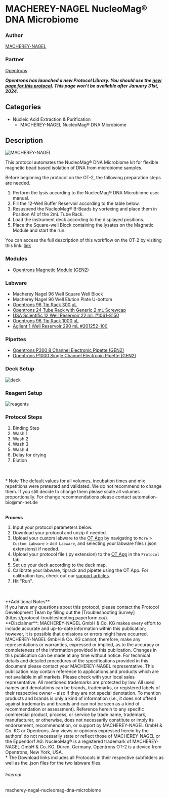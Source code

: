 # MACHEREY-NAGEL NucleoMag® DNA Microbiome


### Author
[MACHEREY-NAGEL](https://www.mn-net.com/us)

### Partner
[Opentrons](https://opentrons.com/)


***Opentrons has launched a new Protocol Library. You should use the [new page for this protocol](library.opentrons.com/p/macherey-nagel-nucleomag-dna-microbiome). This page won’t be available after January 31st, 2024.***

## Categories
* Nucleic Acid Extraction & Purification
	* MACHEREY-NAGEL NucleoMag® DNA Microbiome


## Description
![MACHEREY-NAGEL](https://opentrons-protocol-library-website.s3.amazonaws.com/custom-README-images/macherey-nagel/MN_Logo_50.jpeg)

This protocol automates the NucleoMag® DNA Microbiome kit for flexible magnetic bead based isolation of DNA from microbiome samples.

Before beginning the protocol on the OT-2, the following preparation steps are needed.
1. Perform the lysis according to the NucleoMag® DNA Microbiome user manual.
2. Fill the 12-Well Buffer Reservoir according to the table below.
3. Resuspend the NucleoMag® B-Beads by vortexing and place them in Position A1 of the 2mL Tube Rack.
4. Load the instrument deck according to the displayed positions.
5. Place the Square-well Block containing the lysates on the Magnetic Module and start the run.


You can access the full description of this workflow on the OT-2 by visiting this link: [link](https://opentrons-protocol-library-website.s3.amazonaws.com/custom-README-images/macherey-nagel-dna-microbiome/line29.pdf)


### Modules
* [Opentrons Magnetic Module (GEN2)](https://shop.opentrons.com/magnetic-module-gen2/)


### Labware
* Macherey Nagel 96 Well Square Well Block
* Macherey Nagel 96 Well Elution Plate U-bottom
* [Opentrons 96 Tip Rack 300 µL](https://shop.opentrons.com/collections/opentrons-tips/products/opentrons-300ul-tips)
* [Opentrons 24 Tube Rack with Generic 2 mL Screwcap](https://shop.opentrons.com/collections/opentrons-tips/products/tube-rack-set-1)
* [USA Scientific 12 Well Reservoir 22 mL #1061-8150](https://www.usascientific.com/12-channel-automation-reservoir.aspx)
* [Opentrons 96 Tip Rack 1000 µL](https://shop.opentrons.com/collections/opentrons-tips/products/opentrons-1000ul-tips)
* [Agilent 1 Well Reservoir 290 mL #201252-100](https://www.agilent.com/store/en_US/Prod-201252-100/201252-100)


### Pipettes
* [Opentrons P300 8 Channel Electronic Pipette (GEN2)](https://shop.opentrons.com/8-channel-electronic-pipette/)
* [Opentrons P1000 Single Channel Electronic Pipette (GEN2)](https://shop.opentrons.com/single-channel-electronic-pipette-p20/)


### Deck Setup
![deck](https://opentrons-protocol-library-website.s3.amazonaws.com/custom-README-images/macherey-nagel/deck.png)


### Reagent Setup
![reagents](https://opentrons-protocol-library-website.s3.amazonaws.com/custom-README-images/macherey-nagel-dna-microbiome/reag_microbiome.png)


### Protocol Steps
1. Binding Step
2. Wash 1
3. Wash 2
4. Wash 3
5. Wash 4
6. Delay for drying
7. Elution
</br>
</br>
* Note
The default values for all volumes, incubation times and mix repetitions were pretested and validated.
We do not recommend to change them. If you still decide to change them please scale all volumes proportionally.
For change recommendations please contact automation-bio@mn-net.de
</br>
</br>

**Process**
1. Input your protocol parameters below.
2. Download your protocol and unzip if needed.
3. Upload your custom labware to the [OT App](https://opentrons.com/ot-app) by navigating to `More` > `Custom Labware` > `Add Labware`, and selecting your labware files (.json extensions) if needed.
4. Upload your protocol file (.py extension) to the [OT App](https://opentrons.com/ot-app) in the `Protocol` tab.
5. Set up your deck according to the deck map.
6. Calibrate your labware, tiprack and pipette using the OT App. For calibration tips, check out our [support articles](https://support.opentrons.com/en/collections/1559720-guide-for-getting-started-with-the-ot-2).
7. Hit "Run".
</br>
</br>
**Additional Notes**
</br>
If you have any questions about this protocol, please contact the Protocol Development Team by filling out the [Troubleshooting Survey](https://protocol-troubleshooting.paperform.co/).
</br>
**Disclaimer**: MACHEREY-NAGEL GmbH & Co. KG makes every effort to include accurate and up-to-date information within this publication; however, it is possible that omissions or errors might have occurred. MACHEREY-NAGEL GmbH & Co. KG cannot, therefore, make any representations or warranties, expressed or implied, as to the accuracy or completeness of the information provided in this publication. Changes in this publication can be made at any time without notice. For technical details and detailed procedures of the specifications provided in this document please contact your MACHEREY-NAGEL representative. This publication may contain reference to applications and products which are not available in all markets. Please check with your local sales representative.
All mentioned trademarks are protected by law. All used names and denotations can be brands, trademarks, or registered labels of their respective owner – also if they are not special denotation. To mention products and brands is only a kind of information (i.e., it does not offend against trademarks and brands and can not be seen as a kind of recommendation or assessment). Reference herein to any specific commercial product, process, or service by trade name, trademark, manufacturer, or otherwise, does not necessarily constitute or imply its endorsement, recommendation, or support by MACHEREY-NAGEL GmbH & Co. KG or Opentrons. Any views or opinions expressed herein by the authors' do not necessarily state or reflect those of MACHEREY-NAGEL or the Eppendorf AG. NucleoMag® is a registered trademark of MACHEREY-NAGEL GmbH & Co. KG, Düren, Germany. Opentrons OT-2 is a device from Opentrons, New York, USA.
</br>
* The Download links includes all Protocols in their respective subfolders as well as the .json files for the two labware files.


###### Internal
macherey-nagal-nucleomag-dna-microbiome
